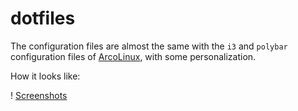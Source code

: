 # dotfiles

The configuration files are almost the same with the `i3` and `polybar` configuration files of [ArcoLinux](https://arcolinux.info/), with some personalization.

How it looks like:

! [Screenshots](https://i.imgur.com/W8I2XVk.jpg)
